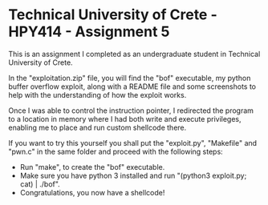 # Technical University of Crete - HPY414 - Assignment 5
This is an assignment I completed as an undergraduate student in Technical University of Crete.

In the "exploitation.zip" file, you will find the "bof" executable, my python buffer overflow exploit, along with a README file and some screenshots to help with the understanding of how the exploit works.

Once I was able to control the instruction pointer, I redirected the program to a location in memory where I had both write and execute privileges, enabling me to place and run custom shellcode there.

If you want to try this yourself you shall put the "exploit.py", "Makefile" and "pwn.c" in the same folder and proceed with the following steps:
- Run "make", to create the "bof" executable.
- Make sure you have python 3 installed and run "(python3 exploit.py; cat) | ./bof".
- Congratulations, you now have a shellcode!
